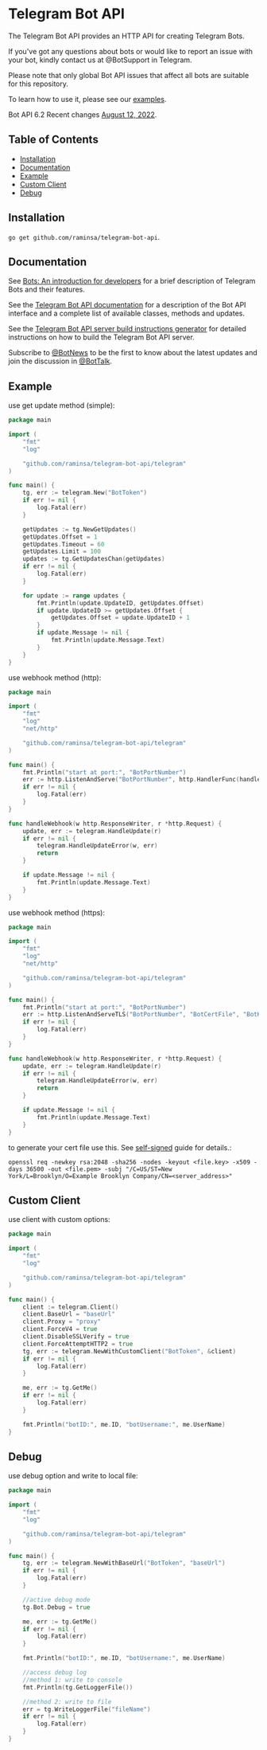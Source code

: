 # Telegram Bot API

The Telegram Bot API provides an HTTP API for creating Telegram Bots.

If you've got any questions about bots or would like to report an issue with your bot, kindly contact us at @BotSupport in Telegram.

Please note that only global Bot API issues that affect all bots are suitable for this repository.

To learn how to use it, please see our [examples](https://github.com/raminsa/telegram-bot-api/tree/main/examples).

Bot API 6.2 Recent changes [August 12, 2022](https://core.telegram.org/bots/api#august-12-2022).

## Table of Contents
- [Installation](#installation)
- [Documentation](#documentation)
- [Example](#example)
- [Custom Client](#custom-client)
- [Debug](#debug)

<a name="installation"></a>
## Installation
`go get github.com/raminsa/telegram-bot-api`.

<a name="documentation"></a>
## Documentation
See [Bots: An introduction for developers](https://core.telegram.org/bots) for a brief description of Telegram Bots and their features.

See the [Telegram Bot API documentation](https://core.telegram.org/bots/api) for a description of the Bot API interface and a complete list of available classes, methods and updates.

See the [Telegram Bot API server build instructions generator](https://tdlib.github.io/telegram-bot-api/build.html) for detailed instructions on how to build the Telegram Bot API server.

Subscribe to [@BotNews](https://t.me/botnews) to be the first to know about the latest updates and join the discussion in [@BotTalk](https://t.me/bottalk).


<a name="example"></a>
## Example

use get update method (simple):
```go
package main

import (
	"fmt"
	"log"

	"github.com/raminsa/telegram-bot-api/telegram"
)

func main() {
	tg, err := telegram.New("BotToken")
	if err != nil {
		log.Fatal(err)
	}

	getUpdates := tg.NewGetUpdates()
	getUpdates.Offset = 1
	getUpdates.Timeout = 60
	getUpdates.Limit = 100
	updates := tg.GetUpdatesChan(getUpdates)
	if err != nil {
		log.Fatal(err)
	}

	for update := range updates {
		fmt.Println(update.UpdateID, getUpdates.Offset)
		if update.UpdateID >= getUpdates.Offset {
			getUpdates.Offset = update.UpdateID + 1
		}
		if update.Message != nil {
			fmt.Println(update.Message.Text)
		}
	}
}
```

use webhook method (http):
```go
package main

import (
	"fmt"
	"log"
	"net/http"

	"github.com/raminsa/telegram-bot-api/telegram"
)

func main() {
	fmt.Println("start at port:", "BotPortNumber")
	err := http.ListenAndServe("BotPortNumber", http.HandlerFunc(handleWebhook))
	if err != nil {
		log.Fatal(err)
	}
}

func handleWebhook(w http.ResponseWriter, r *http.Request) {
	update, err := telegram.HandleUpdate(r)
	if err != nil {
		telegram.HandleUpdateError(w, err)
		return
	}

	if update.Message != nil {
		fmt.Println(update.Message.Text)
	}
}
```

use webhook method (https):
```go
package main

import (
	"fmt"
	"log"
	"net/http"

	"github.com/raminsa/telegram-bot-api/telegram"
)

func main() {
	fmt.Println("start at port:", "BotPortNumber")
	err := http.ListenAndServeTLS("BotPortNumber", "BotCertFile", "BotKeyFile", http.HandlerFunc(handleWebhook))
	if err != nil {
		log.Fatal(err)
	}
}

func handleWebhook(w http.ResponseWriter, r *http.Request) {
	update, err := telegram.HandleUpdate(r)
	if err != nil {
		telegram.HandleUpdateError(w, err)
		return
	}

	if update.Message != nil {
		fmt.Println(update.Message.Text)
	}
}
```

to generate your cert file use this. See [self-signed](https://core.telegram.org/bots/self-signed) guide for details.:

    openssl req -newkey rsa:2048 -sha256 -nodes -keyout <file.key> -x509 -days 36500 -out <file.pem> -subj "/C=US/ST=New York/L=Brooklyn/O=Example Brooklyn Company/CN=<server_address>"


<a name="custom-client"></a>
## Custom Client
use client with custom options:
```go
package main

import (
	"fmt"
	"log"

	"github.com/raminsa/telegram-bot-api/telegram"
)

func main() {
	client := telegram.Client()
	client.BaseUrl = "baseUrl"
	client.Proxy = "proxy"
	client.ForceV4 = true
	client.DisableSSLVerify = true
	client.ForceAttemptHTTP2 = true
	tg, err := telegram.NewWithCustomClient("BotToken", &client)
	if err != nil {
		log.Fatal(err)
	}

	me, err := tg.GetMe()
	if err != nil {
		log.Fatal(err)
	}

	fmt.Println("botID:", me.ID, "botUsername:", me.UserName)
}
```

<a name="debug"></a>
## Debug

use debug option and write to local file:
```go
package main

import (
	"fmt"
	"log"

	"github.com/raminsa/telegram-bot-api/telegram"
)

func main() {
	tg, err := telegram.NewWithBaseUrl("BotToken", "baseUrl")
	if err != nil {
		log.Fatal(err)
	}

	//active debug mode
	tg.Bot.Debug = true

	me, err := tg.GetMe()
	if err != nil {
		log.Fatal(err)
	}

	fmt.Println("botID:", me.ID, "botUsername:", me.UserName)

	//access debug log
	//method 1: write to console
	fmt.Println(tg.GetLoggerFile())

	//method 2: write to file
	err = tg.WriteLoggerFile("fileName")
	if err != nil {
		log.Fatal(err)
	}
}
```
